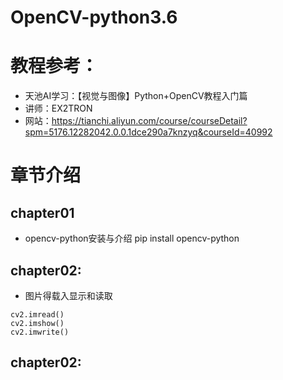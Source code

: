 # OpenCV-python3.6

# 教程参考：

* 天池AI学习：【视觉与图像】Python+OpenCV教程入门篇
* 讲师：EX2TRON
* 网站：https://tianchi.aliyun.com/course/courseDetail?spm=5176.12282042.0.0.1dce290a7knzyq&courseId=40992

# 章节介绍
## chapter01
* opencv-python安装与介绍
    pip install opencv-python
## chapter02:
* 图片得载入显示和读取
```
cv2.imread()
cv2.imshow()
cv2.imwrite()
```
## chapter02: